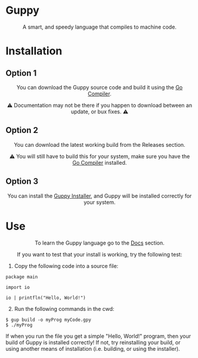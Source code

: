 # Guppy

<p align="center">A smart, and speedy language that compiles to machine code.</p>

# Installation

## Option 1

<div align="center">
You can download the Guppy source code and build it using the
<a href="https://go.dev">Go Compiler</a>.

:warning: Documentation may not be there if you happen to download between an update, or bux fixes. :warning:
</div>  

## Option 2
<div align="center">
You can download the latest working build from the <a href"https://github.com/Kayyo321/Guppy/releases">Releases</a> section.

:warning: You will still have to build this for your system, make sure you have the <a href="https://go.dev">Go Compiler</a> installed.
</div>

## Option 3
<div align="center">
You can install the <a href="https://google.com">Guppy Installer</a>, and Guppy will be installed correctly for your system.
</div>

# Use

<div align="center">
To learn the Guppy language go to the <a href="https://google.com">Docs</a> section.

If you want to test that your install is working, try the following test:
</div>

1. Copy the following code into a source file:

```
package main

import io

io | printfln("Hello, World!")
```

2. Run the following commands in the cwd:

```
$ gup build -o myProg myCode.gpy
$ ./myProg
```

If when you run the file you get a simple "Hello, World!" program, then your build of Guppy is installed correctly!
If not, try reinstalling your build, or using another means of installation (i.e. building, or using the installer).
